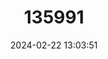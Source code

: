 ---
title: "135991"
category: "Theloderma nagalandense"
draft: false
date: 2024-02-22 13:03:51
languages:
  English: ["Nagaland Treefrog"]
---